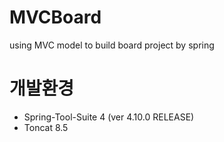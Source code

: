 # MVCBoard
using MVC model to build board project by spring
# 개발환경
- Spring-Tool-Suite 4 (ver 4.10.0 RELEASE)
- Toncat 8.5
